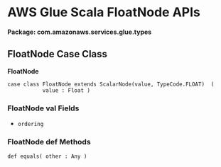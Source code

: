# AWS Glue Scala FloatNode APIs<a name="glue-etl-scala-apis-glue-types-floatnode"></a>

**Package: com\.amazonaws\.services\.glue\.types**

## FloatNode Case Class<a name="glue-etl-scala-apis-glue-types-floatnode-case-class"></a>

**FloatNode**

```
case class FloatNode extends ScalarNode(value, TypeCode.FLOAT)  (
           value : Float )
```

### FloatNode val Fields<a name="glue-etl-scala-apis-glue-types-floatnode-case-class-vals"></a>
+ `ordering`

### FloatNode def Methods<a name="glue-etl-scala-apis-glue-types-floatnode-case-class-defs"></a>

```
def equals( other : Any )
```